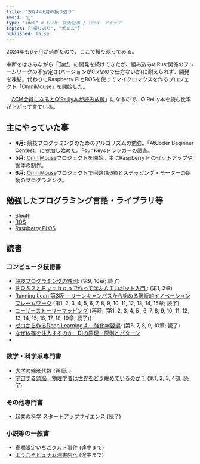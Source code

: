 ```yaml
---
title: "2024年6月の振り返り"
emoji: "🦁"
type: "idea" # tech: 技術記事 / idea: アイデア
topics: ["振り返り", "ポエム"]
published: false
---
```

2024年も6ヶ月が過ぎたので、ここで振り返ってみる。

中断をはさみながら「[Tarf](https://github.com/horie-t/tarf)」の開発を続けてきたが、組み込みのRust関係のフレームワークの不安定さ(バージョンが0.xなので仕方ないが)に耐えられず、開発を凍結。代わりにRaspberry PiとROSを使ってマイクロマウスを作るプロジェクト「[OmniMouse](https://github.com/horie-t/omni-mouse)」を開始した。

「[ACM会員になるとO'Reilly本が読み放題](https://zenn.dev/s3works/articles/20231128_acm-oreilly)」になるので、O'Reilly本を読む比率が上がって来ている。

## 主にやっていた事

* **4月:** 競技プログラミングのためのアルゴリズムの勉強。「AtCoder Beginner Contest」に参加し始めた。Four Keysトラッカーの調査。
* **5月:** [OmniMouse](https://github.com/horie-t/omni-mouse)プロジェクトを開始。主にRaspberry Piのセットアップや筐体の制作。
* **6月:** [OmniMouse](https://github.com/horie-t/omni-mouse)プロジェクトで回路(配線)とステッピング・モーターの駆動のプログラミング。

## 勉強したプログラミング言語・ライブラリ等

* [Sleuth](https://www.sleuth.io/)
* [ROS](https://ros.org/)
* [Raspberry Pi OS](https://www.raspberrypi.com/software/)

## 読書

### コンピュータ技術書

* [競技プログラミングの鉄則](https://amzn.to/3Na5IOg): (第9, 10章; 読了)
* [ＲＯＳ２とＰｙｔｈｏｎで作って学ぶＡＩロボット入門 ](https://amzn.to/44rlUC1): (第1, 2章)
* [Running Lean 第3版 ―リーンキャンバスから始める継続的イノベーションフレームワーク](https://amzn.to/3UPFcOz) (第1, 2, 3, 4, 5, 6, 7, 8, 9, 10, 11, 12, 13, 14, 15章; 読了)
* [ユーザーストーリーマッピング](https://amzn.to/3wax5Tf) {再読; (第1, 2, 3, 4, 5 , 6, 7, 8, 9, 10, 11, 12, 13, 14, 15, 16, 17, 18, 19章; 読了)}
* [ゼロから作るDeep Learning 4 ―強化学習編](https://amzn.to/46zk42I): (第6, 7, 8, 9, 10章; 読了)
* [なぜ依存を注入するのか　DIの原理・原則とパターン](https://amzn.to/3VAK2y7)
* 

### 数学・科学系専門書

* [大学の線形代数](https://amzn.to/3rzQV88) {再読: }
* [宇宙する頭脳　物理学者は世界をどう眺めているのか？](https://amzn.to/4doSoB6) (第1, 2, 3, 4部; 読了)

### その他専門書

* [起業の科学 スタートアップサイエンス](https://amzn.to/44s8TrU) (読了)

### 小説等の一般書

* [春期限定いちごタルト事件](https://amzn.to/3VDzoXk) (途中まで)
* [ようこそヒュナム洞書店へ](https://amzn.to/3xF6aPQ) (途中まで)